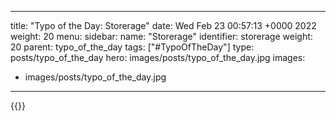 
---
title: "Typo of the Day: Storerage"
date: Wed Feb 23 00:57:13 +0000 2022
weight: 20
menu:
  sidebar:
    name: "Storerage"
    identifier: storerage
    weight: 20
    parent: typo_of_the_day
tags: ["#TypoOfTheDay"]
type: posts/typo_of_the_day
hero: images/posts/typo_of_the_day.jpg
images:
- images/posts/typo_of_the_day.jpg
---


{{<x user="mariatta" id="1496287998488596483">}}

